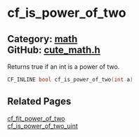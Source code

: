 [](../header.md ':include')

# cf_is_power_of_two

Category: [math](/api_reference?id=math)  
GitHub: [cute_math.h](https://github.com/RandyGaul/cute_framework/blob/master/include/cute_math.h)  
---

Returns true if an int is a power of two.

```cpp
CF_INLINE bool cf_is_power_of_two(int a)
```

## Related Pages

[cf_fit_power_of_two](/math/cf_fit_power_of_two.md)  
[cf_is_power_of_two_uint](/math/cf_is_power_of_two_uint.md)  
